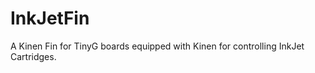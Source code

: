 InkJetFin
=========

A Kinen Fin for TinyG boards equipped with Kinen for controlling InkJet Cartridges.
